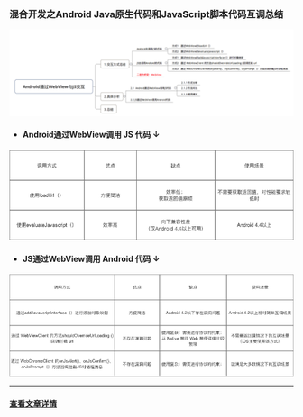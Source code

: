 ### 混合开发之Android Java原生代码和JavaScript脚本代码互调总结

![](/assets/944365-29c6a46c81304f4f.png)

- #### Android通过WebView调用 JS 代码 ↓

![Android通过WebView调用 JS 代码调用方式对比](/assets/944365-30f095d4c9e638fd.png)

- #### JS通过WebView调用 Android 代码 ↓

![JS通过WebView调用 Android 代码调用方式对比](/assets/944365-8c91481325a5253e.png)

---

#### [查看文章详情](http://blog.csdn.net/carson_ho/article/details/64904691)